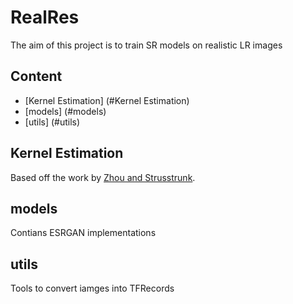 # RealRes

The aim of this project is to train SR models on realistic LR images


## Content
- [Kernel Estimation] (#Kernel Estimation)
- [models] (#models)
- [utils] (#utils)


## Kernel Estimation
Based off the work by [Zhou and Strusstrunk](https://github.com/IVRL/Kernel-Modeling-Super-Resolution).

## models 
Contians ESRGAN implementations

## utils
Tools to convert iamges into TFRecords
